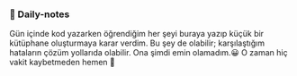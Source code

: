 ### 💫 Daily-notes

Gün içinde kod yazarken öğrendiğim her şeyi buraya yazıp küçük bir kütüphane oluşturmaya karar verdim. Bu şey de olabilir; karşılaştığım hataların çözüm yollarıda olabilir. Ona şimdi emin olamadım.😀 O zaman hiç vakit kaybetmeden hemen 🚀








